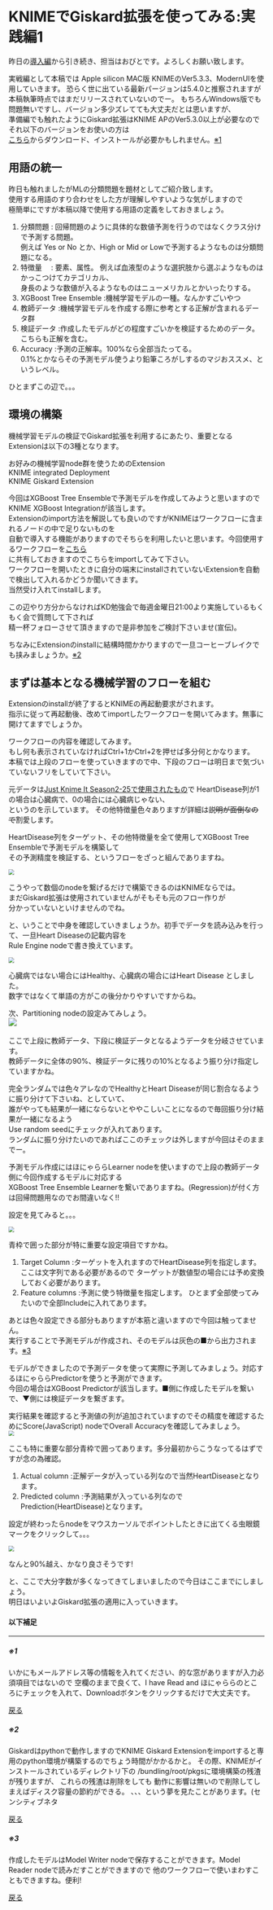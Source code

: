 # KNIMEでGiskard拡張を使ってみる:実践編1

昨日の[導入編](1.md)から引き続き、担当はおびとです。よろしくお願い致します。

実戦編として本稿では Apple silicon MAC版 KNIMEのVer5.3.3、ModernUIを使用していきます。 
恐らく世に出ている最新パージョンは5.4.0と推察されますが本稿執筆時点ではまだリリースされていないのでー。 
もちろんWindows版でも問題無いですし、バージョン多少ズレてても大丈夫だとは思いますが、  
準備編でも触れたようにGiskard拡張はKNIME APのVer5.3.0以上が必要なのでそれ以下のバージョンをお使いの方は  
[こちら](https://www.knime.com/downloads)からダウンロード、インストールが必要かもしれません。[※1](#1)

<a id=a> </a>

## 用語の統一

昨日も触れましたがMLの分類問題を題材としてご紹介致します。  
使用する用語のすり合わせをした方が理解しやすいような気がしますので  
極簡単にですが本稿以降で使用する用語の定義をしておきましょう。

1. 分類問題	: 回帰問題のように具体的な数値予測を行うのではなくクラス分けで予測する問題。  
       例えば  Yes or No とか、High or Mid or Lowで予測するようなものは分類問題になる。  
2. 特徴量　	: 要素、属性。 例えば血液型のような選択肢から選ぶようなものはかっこつけてカテゴリカル、  
                                   身長のような数値が入るようなものはニューメリカルとかいったりする。  
4. XGBoost Tree Ensemble	:機械学習モデルの一種。なんかすごいやつ  
5. 教師データ	:機械学習モデルを作成する際に参考とする正解が含まれるデータ群  
6. 検証データ  :作成したモデルがどの程度すごいかを検証するためのデータ。こちらも正解を含む。  
7. Accuracy        :予測の正解率。100%なら全部当たってる。  
       0.1%とかならその予測モデル使うより鉛筆ころがしするのマジおススメ、というレベル。

ひとまずこの辺で。。。

## 環境の構築

機械学習モデルの検証でGiskard拡張を利用するにあたり、重要となるExtensionは以下の3種となります。

お好みの機械学習node群を使うためのExtension  
KNIME integrated Deployment  
KNIME Giskard Extension  

今回はXGBoost Tree Ensembleで予測モデルを作成してみようと思いますので  
KNIME XGBoost Integrationが該当します。  
Extensionのimport方法を解説しても良いのですがKNIMEはワークフローに含まれるノードの中で足りないものを  
自動で導入する機能がありますのでそちらを利用したいと思います。今回使用するワークフローを[こちら](https://hub.knime.com/s/JdP2MNsecFvmiNOs)  
に共有しておきますのでこちらをimportしてみて下さい。  
ワークフローを開いたときに自分の端末にinstallされていないExtensionを自動で検出して入れるかどうか聞いてきます。  
当然受け入れてinstallします。  

この辺やり方分からなければKD勉強会で毎週金曜日21:00より実施しているもくもく会で質問して下されば  
精一杯フォローさせて頂きますので是非参加をご検討下さいませ(宣伝)。

ちなみにExtensionのinstallに結構時間かかりますので一旦コーヒーブレイクでも挟みましょうか。[※2](#2)  
<a id=b> </a>


## まずは基本となる機械学習のフローを組む

Extensionのinstallが終了するとKNIMEの再起動要求がされます。  
指示に従って再起動後、改めてimportしたワークフローを開いてみます。無事に開けてますでしょうか。  

ワークフローの内容を確認してみます。  
もし何も表示されていなければCtrl+1かCtrl+2を押せば多分何とかなります。  
本稿では上段のフローを使っていきますので中、下段のフローは明日まで気づいていないフリをしていて下さい。

元データは[Just Knime It Season2-25で使用されたもの](https://hub.knime.com/alinebessa/spaces/Just%20KNIME%20It!%20Season%203%20-%20Datasets/Challenge%2025%20-%20Dataset~qYUNOwK3xBbnfYqC/)で
HeartDisease列が1の場合は心臓病で、0の場合には心臓病じゃない、  
というのを示しています。 
その他特徴量色々ありますが詳細は~~説明が面倒なので~~割愛します。    

HeartDisease列をターゲット、その他特徴量を全て使用してXGBoost Tree Ensembleで予測モデルを構築して  
その予測精度を検証する、というフローをざっと組んでありますね。

<img src="./images/0.png" style="zoom:67%;" />

こうやって数個のnodeを繋げるだけで構築できるのはKNIMEならでは。  
まだGiskard拡張は使用されていませんがそもそも元のフロー作りが  
分かっていないといけませんのでね。

と、いうことで中身を確認していきましょうか。初手でデータを読み込みを行って、一旦Heart Diseaseの記載内容を  
Rule Engine nodeで書き換えています。 

<img src="./images/1.png" style="zoom:67%;" /> 

心臓病ではない場合にはHealthy、心臓病の場合にはHeart Disease としました。  
数字ではなくて単語の方がこの後分かりやすいですからね。  
  
次、Partitioning nodeの設定みてみしょう。  
![](./images/2.png)　

ここで上段に教師データ、下段に検証データとなるようデータを分岐させています。  
教師データに全体の90%、検証データに残りの10%となるよう振り分け指定していますかね。  

完全ランダムでは色々アレなのでHealthyとHeart Diseaseが同じ割合なるように振り分けて下さいね、としていて、  
誰がやっても結果が一緒にならないとややこしいことになるので毎回振り分け結果が一緒になるよう  
Use random seedにチェックが入れてあります。  
ランダムに振り分けたいのであればここのチェックは外しますが今回はそのままでー。 

  
予測モデル作成にはほにゃららLearner nodeを使いますので上段の教師データ側に今回作成するモデルに対応する  
XGBoost Tree Ensemble Learnerを繋いでありますね。(Regression)が付く方は回帰問題用なのでお間違いなく!!

設定を見てみると。。。

<img src="./images/3.png" style="zoom:67%;" />


青枠で囲った部分が特に重要な設定項目ですかね。  

1. Target Column     :ターゲットを入れますのでHeartDisease列を指定します。
       ここは文字列である必要があるので  ターゲットが数値型の場合には予め変換しておく必要があります。
2. Feature columns  :予測に使う特徴量を指定します。
       ひとまず全部使ってみたいので全部Includeに入れてあります。   

 あとは色々設定できる部分もありますが本筋と違いますので今回は触ってません。  
実行することで予測モデルが作成され、そのモデルは灰色の■から出力されます。[※3](#3)
<a id=c> </a>


モデルができましたので予測データを使って実際に予測してみましょう。対応するほにゃららPredictorを使うと予測ができます。  
今回の場合はXGBoost Predictorが該当します。■側に作成したモデルを繋いで、▼側には検証データを繋ぎます。


実行結果を確認すると予測値の列が追加されていますのでその精度を確認するためにScore(JavaScript) nodeでOverall Accuracyを確認してみましょう。  
<img src="./images/5.png" style="zoom:67%;" />

ここも特に重要な部分青枠で囲ってあります。多分最初からこうなってるはずですが念の為確認。

1. Actual column     :正解データが入っている列なので当然HeartDiseaseとなります。
2. Predicted column  :予測結果が入っている列なのでPrediction(HeartDisease)となります。 

設定が終わったらnodeをマウスカーソルでポイントしたときに出てくる虫眼鏡マークをクリックして。。。

<img src="./images/4.png" style="zoom:67%;" />



なんと90%越え、かなり良さそうです!


と、ここで大分字数が多くなってきてしまいましたので今日はここまでにしましょう。  
明日はいよいよGiskard拡張の適用に入っていきます。  



#### 以下補足


---

<h5 id=1>※1</h5>
いかにもメールアドレス等の情報を入れてください、的な窓がありますが入力必須項目ではないので  
空欄のままで良くて、I have Read and ほにゃららのところにチェックを入れて、Downloadボタンをクリックするだけで大丈夫です。  

[戻る](#a)

<h5 id=2>※2</h5>
Giskardはpythonで動作しますのでKNIME Giskard Extensionをimportすると専用のpython環境が構築するのでちょう時間がかかるかと。  
その際、KNIMEがインストールされているディレクトリ下の  /bundling/root/pkgsに環境構築の残渣が残りますが、  
これらの残渣は削除をしても  動作に影響は無いので削除してしまえばディスク容量の節約ができる。  
、、、という夢を見たことがあります。(センシティブネタ

[戻る](#b)

<h5 id=3>※3</h5>
作成したモデルはModel Writer nodeで保存することができます。Model Reader  nodeで読みだすことができますので  
他のワークフローで使いまわすこともできますね。便利!

[戻る](#c)
